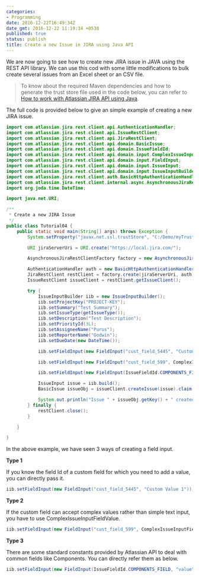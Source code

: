 ```yaml
---
categories:
- Programming
date: 2016-12-22T16:49:34Z
date_gmt: 2016-12-22 11:19:34 +0530
published: true
status: publish
title: Create a new Issue in JIRA using Java API
---
```


We are now going to see how to create new JIRA issue in JAVA using the REST API library. We can use this cod with some little modifications to bulk create several issues from an Excel sheet or an CSV file.

> To know about the required Maven dependencies and how to generate the trust store file used in the code below, you can refer to [How to work with Atlassian JIRA API using Java](/how-to-use-JIRA-API-in-Java.html).

The full code is provided below to give an simple example of creating a new JIRA issue.

```java
import com.atlassian.jira.rest.client.api.AuthenticationHandler;
import com.atlassian.jira.rest.client.api.IssueRestClient;
import com.atlassian.jira.rest.client.api.JiraRestClient;
import com.atlassian.jira.rest.client.api.domain.BasicIssue;
import com.atlassian.jira.rest.client.api.domain.IssueFieldId;
import com.atlassian.jira.rest.client.api.domain.input.ComplexIssueInputFieldValue;
import com.atlassian.jira.rest.client.api.domain.input.FieldInput;
import com.atlassian.jira.rest.client.api.domain.input.IssueInput;
import com.atlassian.jira.rest.client.api.domain.input.IssueInputBuilder;
import com.atlassian.jira.rest.client.auth.BasicHttpAuthenticationHandler;
import com.atlassian.jira.rest.client.internal.async.AsynchronousJiraRestClientFactory;
import org.joda.time.DateTime;

import java.net.URI;

/**
 * Create a new JIRA Issue
 */
public class Tutorial04 {
    public static void main(String[] args) throws Exception {
        System.setProperty("javax.net.ssl.trustStore", "C:/Demo/myTrustStore");

        URI jiraServerUri = URI.create("https://local.jira.com/");

        AsynchronousJiraRestClientFactory factory = new AsynchronousJiraRestClientFactory();

        AuthenticationHandler auth = new BasicHttpAuthenticationHandler("username", "password");
        JiraRestClient restClient = factory.create(jiraServerUri, auth);
        IssueRestClient issueClient = restClient.getIssueClient();

        try {
            IssueInputBuilder iib = new IssueInputBuilder();
            iib.setProjectKey("PROJECT-KEY");
            iib.setSummary("Test Summary");
            iib.setIssueType(getIssueType());
            iib.setDescription("Test Description");
            iib.setPriorityId(3L);
            iib.setAssigneeName("Purus");
            iib.setReporterName("Godwin");
            iib.setDueDate(new DateTime());

            iib.setFieldInput(new FieldInput("cust_field_5445", "Custom Value 1"));

            iib.setFieldInput(new FieldInput("cust_field_599", ComplexIssueInputFieldValue.with("value", "Testing")));

            iib.setFieldInput(new FieldInput(IssueFieldId.COMPONENTS_FIELD, "value"));

            IssueInput issue = iib.build();
            BasicIssue issueObj = issueClient.createIssue(issue).claim();

            System.out.println("Issue " + issueObj.getKey() + " created successfully");
        } finally {
            restClient.close();
        }

    }

}
```

In the above example, we have seen 3 ways of creating a field input.

**Type 1**

If you know the field Id of a custom field for which you need to add a value, you can directly pass it.

```java
iib.setFieldInput(new FieldInput("cust_field_5445", "Custom Value 1"));
```

**Type 2**

If the custom field can accept complex values rather than simple text input, you have to use ComplexIssueInputFieldValue.

```java
iib.setFieldInput(new FieldInput("cust_field_599", ComplexIssueInputFieldValue.with("value", "Testing")));
```

**Type 3**

There are some standard constants provided by Atlassian API to deal with common fields like Components. You can directly refer them as below.

```java
iib.setFieldInput(new FieldInput(IssueFieldId.COMPONENTS_FIELD, "value"));
```       
